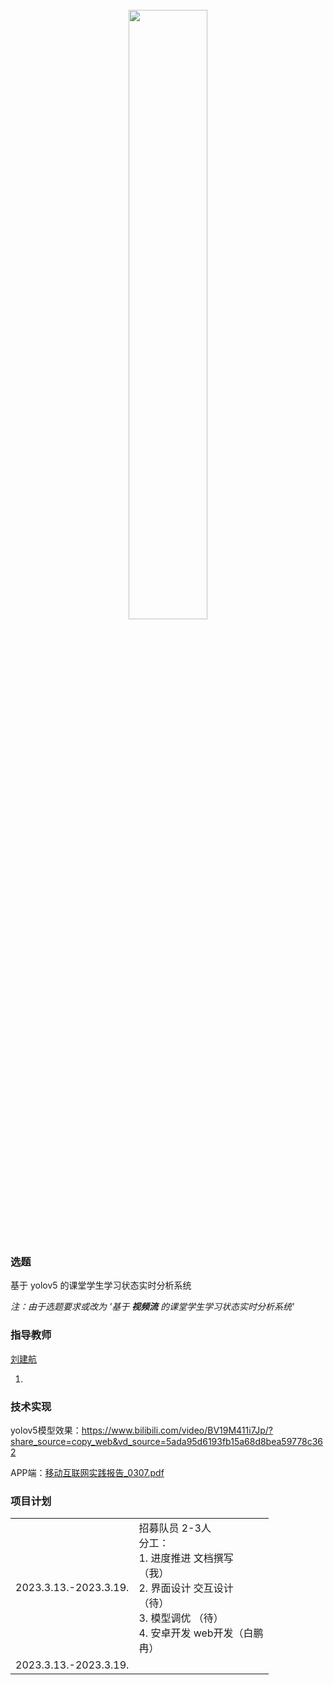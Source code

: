 
<br>
<div align=center>
<img src = "./Figures/yolo.png" width=50%>
</div>
<br>

### 选题

基于 yolov5 的课堂学生学习状态实时分析系统

*注：由于选题要求或改为 '基于 **视频流** 的课堂学生学习状态实时分析系统'*

### 指导教师

<a href="http://computer.upc.edu.cn/2017/0313/c6289a103903/page.htm">刘建航</a>

1. 

### 技术实现

yolov5模型效果：https://www.bilibili.com/video/BV19M411i7Jp/?share_source=copy_web&vd_source=5ada95d6193fb15a68d8bea59778c362

APP端：<a href="./Files/移动互联网实践报告_0307.pdf">移动互联网实践报告_0307.pdf</a>

### 项目计划

<div align=center width="100%">
<table>
    <tr>
        <td>
            2023.3.13.-2023.3.19.
        </td>
        <td width="200px">
            招募队员 2-3人<br>
            分工：<br> 1. 进度推进 文档撰写 （我）<br> 2. 界面设计 交互设计 （待） <br> 3. 模型调优 （待） <br> 4. 安卓开发 web开发（白鹏冉） <br>
        </td>
    </tr>
        <tr>
        <td>
            2023.3.13.-2023.3.19.
        </td>
    </tr>
</table>
</div>

